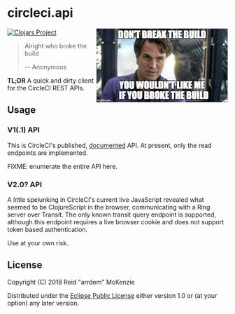 # circleci.api
<img align="right" src="/etc/circleci.api.jpg" width=300/>

[![Clojars Project](http://clojars.org/me.arrdem/circleci.api/latest-version.svg)](https://clojars.org/me.arrdem/circleci.api)

> Alright who broke the build
>
> -- Anonymous

**TL;DR** A quick and dirty client for the CircleCI REST APIs.

## Usage

### V1(.1) API

This is CircleCI's published, [documented](https://circleci.com/docs/api/v1-reference/) API.
At present, only the read endpoints are implemented.

FIXME: enumerate the entire API here.

### V2.0? API

A little spelunking in CircleCI's current live JavaScript revealed what seemed to be ClojureScript in the browser, communicating with a Ring server over Transit.
The only known transit query endpoint is supported, although this endpoint requires a live browser cookie and does not support token based authentication.

Use at your own risk.

## License

Copyright (C) 2018 Reid "arrdem" McKenzie

Distributed under the [Eclipse Public License](/LICENSE) either version 1.0 or (at your option) any later version.
